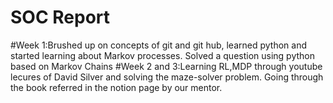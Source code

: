 # SOC Report
#Week 1:Brushed up on concepts of git and git hub, learned python and started learning about Markov processes. Solved a question using python based on Markov Chains
#Week 2 and 3:Learning RL,MDP through youtube lecures of David Silver and solving the maze-solver problem. Going through the book referred in the notion page by our mentor.
